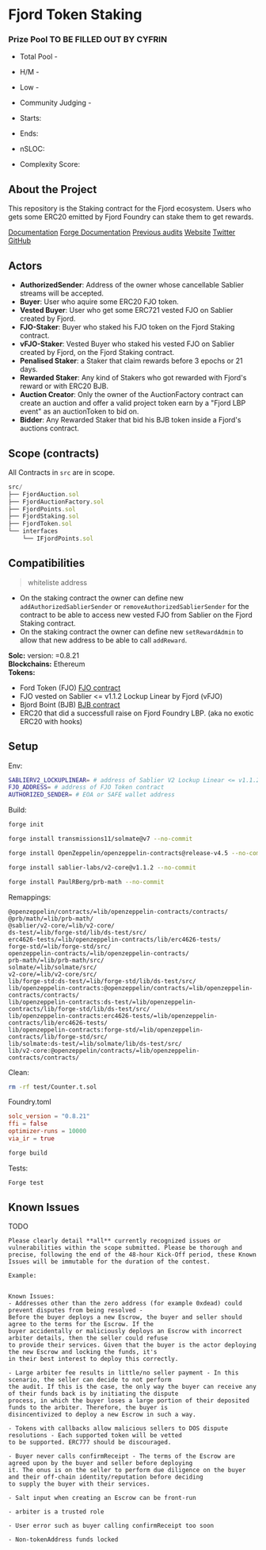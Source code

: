 # Fjord Token Staking

[//]: # (contest-details-open)

### Prize Pool TO BE FILLED OUT BY CYFRIN

- Total Pool - 
- H/M -  
- Low - 
- Community Judging - 

- Starts: 
- Ends: 

- nSLOC: 
- Complexity Score:

## About the Project

This repository is the Staking contract for the Fjord ecosystem. Users who gets some ERC20 emitted by Fjord Foundry can stake them to get rewards.

[Documentation](https://help.fjordfoundry.com/fjord-foundry-docs)
[Forge Documentation](/docs/)
[Previous audits](/docs/audit/)
[Website](https://www.fjordfoundry.com/)
[Twitter](https://x.com/FjordFoundry)
[GitHub](https://github.com/marigoldlabs)

## Actors

- __AuthorizedSender__: Address of the owner whose cancellable Sablier streams will be accepted.
- __Buyer__: User who aquire some ERC20 FJO token.
- __Vested Buyer__: User who get some ERC721 vested FJO on Sablier created by Fjord.
- __FJO-Staker__: Buyer who staked his FJO token on the Fjord Staking contract.
- __vFJO-Staker__: Vested Buyer who staked his vested FJO on Sablier created by Fjord, on the Fjord Staking contract.
- __Penalised Staker__: a Staker that claim rewards before 3 epochs or 21 days.
- __Rewarded Staker__: Any kind of Stakers who got rewarded with Fjord's reward or with ERC20 BJB.
- __Auction Creator__: Only the owner of the AuctionFactory contract can create an auction and offer a valid project token earn by a "Fjord LBP event" as an auctionToken to bid on.
- __Bidder__: Any Rewarded Staker that bid his BJB token inside a Fjord's auctions contract.

[//]: # (contest-details-close)

[//]: # (scope-open)

## Scope (contracts)

All Contracts in `src` are in scope.

```js
src/
├── FjordAuction.sol
├── FjordAuctionFactory.sol
├── FjordPoints.sol
├── FjordStaking.sol
├── FjordToken.sol
└── interfaces
    └── IFjordPoints.sol
```

## Compatibilities

> whiteliste address
-  On the staking contract the owner can define new `addAuthorizedSablierSender` or `removeAuthorizedSablierSender` for the contract to be able to access new vested FJO from Sablier on the Fjord Staking contract.
- On the staking contract the owner can define new `setRewardAdmin` to allow that new address to be able to call `addReward`.

__Solc:__ version: =0.8.21  
__Blockchains:__ Ethereum  
__Tokens:__
- Ford Token (FJO) [FJO contract](/src/FjordToken.sol)
- FJO vested on Sablier <= v1.1.2 Lockup Linear by Fjord (vFJO)
- Bjord Boint (BJB) [BJB contract](/src/FjordPoints.sol)
- ERC20 that did a successfull raise on Fjord Foundry LBP. (aka no exotic ERC20 with hooks)


[//]: # (scope-close)

[//]: # (getting-started-open)

## Setup

Env:
```bash
SABLIERV2_LOCKUPLINEAR= # address of Sablier V2 Lockup Linear <= v1.1.2
FJO_ADDRESS= # address of FJO Token contract
AUTHORIZED_SENDER= # EOA or SAFE wallet address
```

Build:
```bash
forge init

forge install transmissions11/solmate@v7 --no-commit

forge install OpenZeppelin/openzeppelin-contracts@release-v4.5 --no-commit

forge install sablier-labs/v2-core@v1.1.2 --no-commit

forge install PaulRBerg/prb-math --no-commit
```

Remappings:
```
@openzeppelin/contracts/=lib/openzeppelin-contracts/contracts/
@prb/math/=lib/prb-math/
@sablier/v2-core/=lib/v2-core/
ds-test/=lib/forge-std/lib/ds-test/src/
erc4626-tests/=lib/openzeppelin-contracts/lib/erc4626-tests/
forge-std/=lib/forge-std/src/
openzeppelin-contracts/=lib/openzeppelin-contracts/
prb-math/=lib/prb-math/src/
solmate/=lib/solmate/src/
v2-core/=lib/v2-core/src/
lib/forge-std:ds-test/=lib/forge-std/lib/ds-test/src/
lib/openzeppelin-contracts:@openzeppelin/contracts/=lib/openzeppelin-contracts/contracts/
lib/openzeppelin-contracts:ds-test/=lib/openzeppelin-contracts/lib/forge-std/lib/ds-test/src/
lib/openzeppelin-contracts:erc4626-tests/=lib/openzeppelin-contracts/lib/erc4626-tests/
lib/openzeppelin-contracts:forge-std/=lib/openzeppelin-contracts/lib/forge-std/src/
lib/solmate:ds-test/=lib/solmate/lib/ds-test/src/
lib/v2-core:@openzeppelin/contracts/=lib/openzeppelin-contracts/contracts/
```

Clean:
```bash
rm -rf test/Counter.t.sol
```

Foundry.toml
```toml
solc_version = "0.8.21"
ffi = false
optimizer-runs = 10000
via_ir = true
```

```bash
forge build
```

Tests:
```bash
Forge test
```

[//]: # (getting-started-close)

[//]: # (known-issues-open)

## Known Issues

TODO

```
Please clearly detail **all** currently recognized issues or vulnerabilities within the scope submitted. Please be thorough and precise, following the end of the 48-hour Kick-Off period, these Known Issues will be immutable for the duration of the contest.

Example:


Known Issues:
- Addresses other than the zero address (for example 0xdead) could prevent disputes from being resolved -
Before the buyer deploys a new Escrow, the buyer and seller should  agree to the terms for the Escrow. If the
buyer accidentally or maliciously deploys an Escrow with incorrect arbiter details, then the seller could refuse
to provide their services. Given that the buyer is the actor deploying the new Escrow and locking the funds, it's
in their best interest to deploy this correctly.

- Large arbiter fee results in little/no seller payment - In this scenario, the seller can decide to not perform
the audit. If this is the case, the only way the buyer can receive any of their funds back is by initiating the dispute
process, in which the buyer loses a large portion of their deposited funds to the arbiter. Therefore, the buyer is
disincentivized to deploy a new Escrow in such a way.

- Tokens with callbacks allow malicious sellers to DOS dispute resolutions - Each supported token will be vetted
to be supported. ERC777 should be discouraged.

- Buyer never calls confirmReceipt - The terms of the Escrow are agreed upon by the buyer and seller before deploying
it. The onus is on the seller to perform due diligence on the buyer and their off-chain identity/reputation before deciding
to supply the buyer with their services.

- Salt input when creating an Escrow can be front-run

- arbiter is a trusted role

- User error such as buyer calling confirmReceipt too soon

- Non-tokenAddress funds locked
```

[//]: # (known-issues-close)
